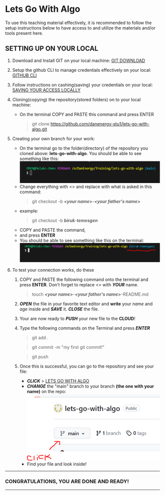 # Lets Go With Algo

To use this teaching material effectively, it is recommended to follow the setup instructions below to have access to and utilize the materials and/or tools present here.

## SETTING UP ON YOUR LOCAL

1. Download and Install GIT on your local machine: [GIT DOWNLOAD](https://git-scm.com/)

2. Setup the github CLI to manage credentials effectively on your local: [GITHUB CLI](https://github.com/cli/cli#installation)

3. Follow instructions on cashing(saving) your credentials on your local: [SAVING YOUR ACCESS LOCALLY](https://docs.github.com/en/get-started/getting-started-with-git/caching-your-github-credentials-in-git?platform=windows)

4. Cloning(copying) the repository(stored folders) on to your local machine: 
    * On the terminal COPY and PASTE this command and press ENTER
        >git clone https://github.com/danenergy-stu1/lets-go-with-algo.git

5. Creating your own branch for your work:
    * On the terminal go to the folder(directory) of the repository you cloned above: **lets-go-with-algo**. You should be able to see something like this:
    ![Alt text](image.png)
    * Change everything with <> and replace with what is asked in this command:
        >git checkout -b ***\<your name\>***-***\<your father's name\>***
    - example:
        >git checkout -b ***biruk***-***temesgen***
    * COPY and PASTE the command, 
    * and press **ENTER**
    * You should be able to see something like this on the terminal:
    ![Alt text](image-1.png)

6. To test your connection works, do these 
    1. COPY and PASTE the following command onto the terminal and press **ENTER**. Don't forget to replace <> with ***YOUR*** name.
        >touch ***\<your name\>***-***\<your father's name\>***-README.md
    2. ***OPEN*** the file in your favorite text editor and **write** your *name* and *age* inside and ***SAVE*** it. ***CLOSE*** the file.
    3. Your are now ready to ***PUSH*** your new file to the **CLOUD**!
    4. Type the following commands on the Terminal and press ***ENTER***
        >git add .

        >git commit -m "my first git commit!"
        
        >git push
    5. Once this is successful, you can go to the repository and see your file: 
        * ***CLICK*** > [LETS GO WITH ALGO](https://github.com/danenergy-stu1/lets-go-with-algo)
        * ***CHANGE*** the "main" branch to your branch **(the one with your name)** on the repo:
        ![Alt text](image-2.png)
        * Find your file and look inside!
---

### CONGRATULATIONS, YOU ARE DONE AND READY!
---
